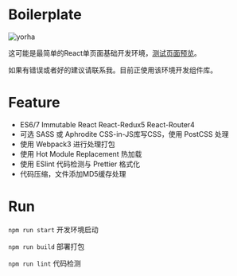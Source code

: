 # Boilerplate

![yorha](http://i1.buimg.com/1949/27e7fae307f7a4aa.png)

这可能是最简单的React单页面基础开发环境，[测试页面预览](https://sakuyakun.github.io/React-Webpack-Boilerplate/)。

如果有错误或者好的建议请联系我。目前正使用该环境开发组件库。

# Feature
- ES6/7 Immutable React React-Redux5 React-Router4
- 可选 SASS 或 Aphrodite CSS-in-JS库写CSS，使用 PostCSS 处理 
- 使用 Webpack3 进行处理打包
- 使用 Hot Module Replacement 热加载
- 使用 ESlint 代码检测与 Prettier 格式化
- 代码压缩，文件添加MD5缓存处理

# Run
`npm run start` 开发环境启动

`npm run build` 部署打包

`npm run lint` 代码检测
